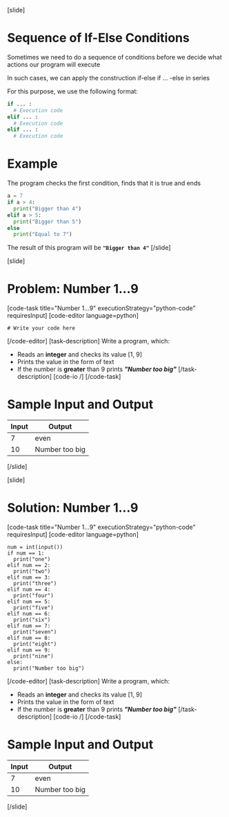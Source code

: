 [slide]
# Sequence of If-Else Conditions
Sometimes we need to do a sequence of conditions before we decide what actions our program will execute

In such cases, we can apply the construction if-else if ... -else in series

For this purpose, we use the following format:
```python
if ... : 
  # Execution code
elif ... : 
  # Execution code
elif ... :
  # Execution code
```

# Example
The program checks the first condition, finds that it is true and ends
```python
a = 7
if a > 4:
  print("Bigger than 4") 
elif a > 5:
  print("Bigger than 5") 
else 
  print("Equal to 7") 
```

The result of this program will be **`"Bigger than 4"`**
[/slide]

[slide]
# Problem: Number 1...9
[code-task title="Number 1...9" executionStrategy="python-code" requiresInput]
[code-editor language=python]
```
# Write your code here
```
[/code-editor]
[task-description]
Write a program, which:

* Reads an **integer** and checks its value \[1, 9\]
* Prints the value in the form of text
* If the number is **greater** than 9 prints ***"Number too big"***
[/task-description]
[code-io /]
[/code-task]
# Sample Input and Output
|Input|Output|
|-----|------|
|7|even|
|10|Number too big|
[/slide]

[slide]
# Solution: Number 1...9
[code-task title="Number 1...9" executionStrategy="python-code" requiresInput]
[code-editor language=python]
```
num = int(input())
if num == 1:
  print("one")
elif num == 2:
  print("two")
elif num == 3:
  print("three")
elif num == 4:
  print("four")
elif num == 5:
  print("five")
elif num == 6:
  print("six")
elif num == 7:
  print("seven")
elif num == 8:
  print("eight")
elif num == 9:
  print("nine")
else:
  print("Number too big")
```
[/code-editor]
[task-description]
Write a program, which:

* Reads an **integer** and checks its value \[1, 9\]
* Prints the value in the form of text
* If the number is **greater** than 9 prints ***"Number too big"***
[/task-description]
[code-io /]
[/code-task]
# Sample Input and Output
|Input|Output|
|-----|------|
|7|even|
|10|Number too big|
[/slide]
